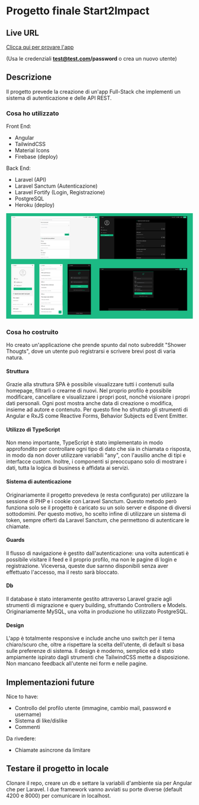 # Progetto finale Start2Impact

## Live URL

[Clicca qui per provare l'app](https://s2ifullstack.web.app/)

(Usa le credenziali **test@test.com/password** o crea un nuovo utente)

## Descrizione

Il progetto prevede la creazione di un'app Full-Stack che implementi un sistema di autenticazione e delle API REST.

### Cosa ho utilizzato

Front End:

- Angular
- TailwindCSS
- Material Icons
- Firebase (deploy)

Back End:

- Laravel (API)
- Laravel Sanctum (Autenticazione)
- Laravel Fortify (Login, Registrazione)
- PostgreSQL
- Heroku (deploy)

![Screenshot](screenshot.png)

### Cosa ho costruito

Ho creato un'applicazione che prende spunto dal noto subreddit "Shower Thougts", dove un utente può registrarsi e scrivere brevi post di varia natura.

#### Struttura

Grazie alla struttura SPA è possibile visualizzare tutti i contenuti sulla homepage, filtrarli o crearne di nuovi. Nel proprio profilo è possibile modificare, cancellare e visualizzare i propri post, nonché visionare i propri dati personali. Ogni post mostra anche data di creazione o modifica, insieme ad autore e contenuto. Per questo fine ho sfruttato gli strumenti di Angular e RxJS come Reactive Forms, Behavior Subjects ed Event Emitter.

#### Utilizzo di TypeScript

Non meno importante, TypeScript è stato implementato in modo approfondito per controllare ogni tipo di dato che sia in chiamata o risposta, in modo da non dover utilizzare variabili "any", con l'ausilio anche di tipi e interfacce custom. Inoltre, i componenti si preoccupano solo di mostrare i dati, tutta la logica di business è affidata ai servizi.

#### Sistema di autenticazione

Originariamente il progetto prevedeva (e resta configurato) per utilizzare la sessione di PHP e i cookie con Laravel Sanctum. Questo metodo però funziona solo se il progetto è caricato su un solo server e dispone di diversi sottodomini. Per questo motivo, ho scelto infine di utilizzare un sistema di token, sempre offerti da Laravel Sanctum, che permettono di autenticare le chiamate.

#### Guards

Il flusso di navigazione è gestito dall'autenticazione: una volta autenticati è possibile visitare il feed e il proprio profilo, ma non le pagine di login e registrazione. Viceversa, queste due sarnno disponibili senza aver effettuato l'accesso, ma il resto sarà bloccato.

#### Db

Il database è stato interamente gestito attraverso Laravel grazie agli strumenti di migrazione e query building, sfruttando Controllers e Models. Originariamente MySQL, una volta in produzione ho utilizzato PostgreSQL.

#### Design

L'app è totalmente responsive e include anche uno switch per il tema chiaro/scuro che, oltre a rispettare la scelta dell'utente, di default si basa sulle preferenze di sistema. Il design è moderno, semplice ed è stato ampiamente ispirato dagli strumenti che TailwindCSS mette a disposizione. Non mancano feedback all'utente nei form e nelle pagine.

## Implementazioni future

Nice to have:

- Controllo del profilo utente (immagine, cambio mail, password e username)
- Sistema di like/dislike
- Commenti

Da rivedere:

- Chiamate asincrone da limitare

## Testare il progetto in locale

Clonare il repo, creare un db e settare la variabili d'ambiente sia per Angular che per Laravel. I due framework vanno avviati su porte diverse (default 4200 e 8000) per comunicare in localhost.
